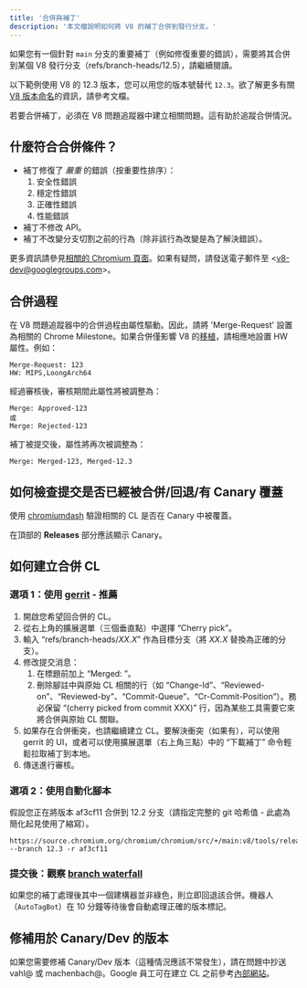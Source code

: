 ```yaml
---
title: '合併與補丁'
description: '本文檔說明如何將 V8 的補丁合併到發行分支。'
---
```

如果您有一個針對 `main` 分支的重要補丁（例如修復重要的錯誤），需要將其合併到某個 V8 發行分支（refs/branch-heads/12.5），請繼續閱讀。

以下範例使用 V8 的 12.3 版本，您可以用您的版本號替代 `12.3`。欲了解更多有關[V8 版本命名](/docs/version-numbers)的資訊，請參考文檔。

若要合併補丁，必須在 V8 問題追蹤器中建立相關問題。這有助於追蹤合併情況。

## 什麼符合合併條件？

- 補丁修復了 *嚴重* 的錯誤（按重要性排序）：
    1. 安全性錯誤
    1. 穩定性錯誤
    1. 正確性錯誤
    1. 性能錯誤
- 補丁不修改 API。
- 補丁不改變分支切割之前的行為（除非該行為改變是為了解決錯誤）。

更多資訊請參見[相關的 Chromium 頁面](https://chromium.googlesource.com/chromium/src/+/HEAD/docs/process/merge_request.md)。如果有疑問，請發送電子郵件至 &lt;v8-dev@googlegroups.com>。

## 合併過程

在 V8 問題追蹤器中的合併過程由屬性驅動。因此，請將 'Merge-Request' 設置為相關的 Chrome Milestone。如果合併僅影響 V8 的[移植](https://v8.dev/docs/ports)，請相應地設置 HW 屬性。例如：

```
Merge-Request: 123
HW: MIPS,LoongArch64
```

經過審核後，審核期間此屬性將被調整為：

```
Merge: Approved-123
或
Merge: Rejected-123
```

補丁被提交後，屬性將再次被調整為：

```
Merge: Merged-123, Merged-12.3
```

## 如何檢查提交是否已經被合併/回退/有 Canary 覆蓋

使用 [chromiumdash](https://chromiumdash.appspot.com/commit/) 驗證相關的 CL 是否在 Canary 中被覆蓋。


在頂部的 **Releases** 部分應該顯示 Canary。

## 如何建立合併 CL

### 選項 1：使用 [gerrit](https://chromium-review.googlesource.com/) - 推薦


1. 開啟您希望回合併的 CL。
1. 從右上角的擴展選單（三個垂直點）中選擇 “Cherry pick”。
1. 輸入 “refs/branch-heads/*XX.X*” 作為目標分支（將 *XX.X* 替換為正確的分支）。
1. 修改提交消息：
   1. 在標題前加上 “Merged: ”。
   1. 刪除腳註中與原始 CL 相關的行（如 “Change-Id”、“Reviewed-on”、“Reviewed-by”、“Commit-Queue”、“Cr-Commit-Position”）。務必保留 “(cherry picked from commit XXX)” 行，因為某些工具需要它來將合併與原始 CL 關聯。
1. 如果存在合併衝突，也請繼續建立 CL。要解決衝突（如果有），可以使用 gerrit 的 UI，或者可以使用擴展選單（右上角三點）中的 “下載補丁” 命令輕鬆拉取補丁到本地。
1. 傳送進行審核。

### 選項 2：使用自動化腳本

假設您正在將版本 af3cf11 合併到 12.2 分支（請指定完整的 git 哈希值 - 此處為簡化起見使用了縮寫）。

```
https://source.chromium.org/chromium/chromium/src/+/main:v8/tools/release/merge_to_branch_gerrit.py --branch 12.3 -r af3cf11
```


### 提交後：觀察 [branch waterfall](https://ci.chromium.org/p/v8)

如果您的補丁處理後其中一個建構器並非綠色，則立即回退該合併。機器人（`AutoTagBot`）在 10 分鐘等待後會自動處理正確的版本標記。

## 修補用於 Canary/Dev 的版本

如果您需要修補 Canary/Dev 版本（這種情況應該不常發生），請在問題中抄送 vahl@ 或 machenbach@。Google 員工可在建立 CL 之前參考[內部網站](http://g3doc/company/teams/v8/patching_a_version)。

